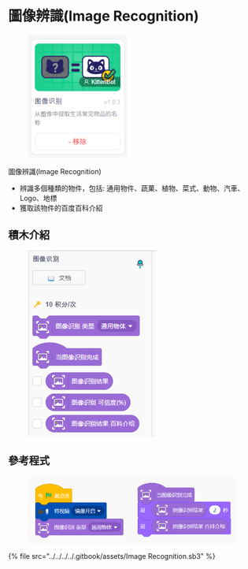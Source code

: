 # 圖像辨識(Image Recognition)

<figure><img src="../../../../.gitbook/assets/image (2) (1) (1).png" alt=""><figcaption></figcaption></figure>

圖像辨識(Image Recognition)

* 辨識多個種類的物件，包括: 通用物件、蔬菓、植物、菜式、動物、汽車、Logo、地標
* 獲取該物件的百度百科介紹

## 積木介紹

<figure><img src="../../../../.gitbook/assets/image (1) (1) (1) (1) (1) (1).png" alt=""><figcaption></figcaption></figure>

## 參考程式

<figure><img src="../../../../.gitbook/assets/image (27).png" alt=""><figcaption></figcaption></figure>

{% file src="../../../../.gitbook/assets/Image Recognition.sb3" %}

